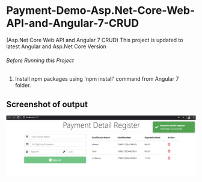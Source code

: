 # Payment-Demo-Asp.Net-Core-Web-API-and-Angular-7-CRUD
(Asp.Net Core Web API and Angular 7 CRUD)
This project is updated to latest Angular and Asp.Net Core Version 

###### Before Running this Project
 1. Install npm packages using 'npm install' command from Angular 7 folder.
## Screenshot of output
![alt text](https://github.com/KHkhalaf/Payment-Demo-Asp.Net-Core-Web-API-and-Angular-7-CRUD-/blob/master/Images/Screenshot.png)
